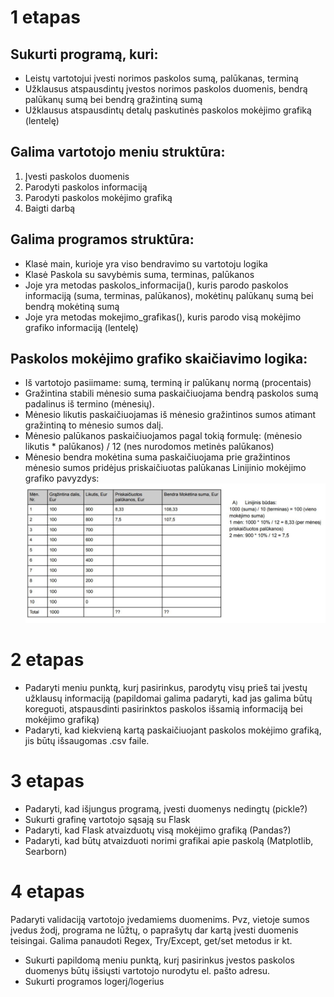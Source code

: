 # 1 etapas
## Sukurti programą, kuri:
* Leistų vartotojui įvesti norimos paskolos sumą, palūkanas, terminą
* Užklausus atspausdintų įvestos norimos paskolos duomenis, bendrą palūkanų sumą bei bendrą gražintiną sumą
* Užklausus atspausdintų detalų paskutinės paskolos mokėjimo grafiką (lentelę)
## Galima vartotojo meniu struktūra:
1. Įvesti paskolos duomenis
2. Parodyti paskolos informaciją
3. Parodyti paskolos mokėjimo grafiką
4. Baigti darbą
## Galima programos struktūra:
* Klasė main, kurioje yra viso bendravimo su vartotoju logika
* Klasė Paskola su savybėmis suma, terminas, palūkanos
* Joje yra metodas paskolos_informacija(), kuris parodo paskolos informaciją (suma, terminas, palūkanos), mokėtinų palūkanų sumą bei bendrą mokėtiną sumą
* Joje yra metodas mokejimo_grafikas(), kuris parodo visą mokėjimo grafiko informaciją (lentelę)
## Paskolos mokėjimo grafiko skaičiavimo logika:
* Iš vartotojo pasiimame: sumą, terminą ir palūkanų normą (procentais)
* Gražintina stabili mėnesio suma paskaičiuojama bendrą paskolos sumą padalinus iš termino (mėnesių).
* Mėnesio likutis paskaičiuojamas iš mėnesio gražintinos sumos atimant gražintiną to mėnesio sumos dalį.
* Mėnesio palūkanos paskaičiuojamos pagal tokią formulę: (mėnesio likutis * palūkanos) / 12 (nes nurodomos metinės palūkanos)
* Mėnesio bendra mokėtina suma paskaičiuojama prie gražintinos mėnesio sumos pridėjus priskaičiuotas palūkanas
Linijinio mokėjimo grafiko pavyzdys:
![](paskolos_grafiko_pavyzdys.jpg)

# 2 etapas
* Padaryti meniu punktą, kurį pasirinkus, parodytų visų prieš tai įvestų užklausų informaciją (papildomai galima padaryti, kad jas galima būtų koreguoti, atspausdinti pasirinktos paskolos išsamią informaciją bei mokėjimo grafiką)
* Padaryti, kad kiekvieną kartą paskaičiuojant paskolos mokėjimo grafiką, jis būtų išsaugomas .csv faile.
# 3 etapas
* Padaryti, kad išjungus programą, įvesti duomenys nedingtų (pickle?)
* Sukurti grafinę vartotojo sąsają su Flask
* Padaryti, kad Flask atvaizduotų visą mokėjimo grafiką (Pandas?)
* Padaryti, kad būtų atvaizduoti norimi grafikai apie paskolą (Matplotlib, Searborn)
# 4 etapas
Padaryti validaciją vartotojo įvedamiems duomenims. Pvz, vietoje sumos įvedus žodį, programa ne lūžtų, o paprašytų dar kartą įvesti duomenis teisingai. Galima panaudoti Regex, Try/Except, get/set metodus ir kt.

* Sukurti papildomą meniu punktą, kurį pasirinkus įvestos paskolos duomenys būtų išsiųsti vartotojo nurodytu el. pašto adresu.
* Sukurti programos logerį/logerius
